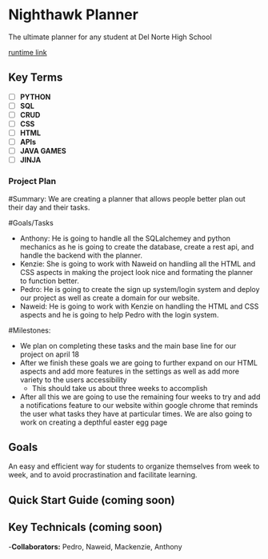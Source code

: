 # Nighthawk Planner
The ultimate planner for any student at Del Norte High School

[runtime link](http://75.6.165.166:5000/)

## Key Terms
- [ ] **PYTHON**
- [ ] **SQL**
- [ ] **CRUD**
- [ ] **CSS** 
- [ ] **HTML**
- [ ] **APIs**
- [ ] **JAVA GAMES**
- [ ] **JINJA**

### Project Plan
#Summary: We are creating a planner that allows people better plan out their day and their tasks.

#Goals/Tasks
- Anthony: He is going to handle all the SQLalchemey and python mechanics as he is going to create the database, create a rest api, and handle the backend with the planner.
- Kenzie: She is going to work with Naweid on handling all the HTML and CSS aspects in making the project look nice and formating the planner to function better.
- Pedro: He is going to create the sign up system/login system and deploy our project as well as create a domain for our website.
- Naweid: He is going to work with Kenzie on handling the HTML and CSS aspects and he is going to help Pedro with the login system.

#Milestones:
- We plan on completing these tasks and the main base line for our project on april 18
- After we finish these goals we are going to further expand on our HTML aspects and add more features in the settings as well as add more variety to the users accessibility
  - This should take us about three weeks to accomplish
- After all this we are going to use the remaining four weeks to try and add a notifications feature to our website within google chrome that reminds the user what tasks they have at particular times. We are also going to work on creating a depthful easter egg page

## Goals
An easy and efficient way for students to organize themselves from week to week, and to avoid procrastination and facilitate learning.

## Quick Start Guide (coming soon)

## Key Technicals (coming soon)

-**Collaborators:** Pedro, Naweid, Mackenzie, Anthony
